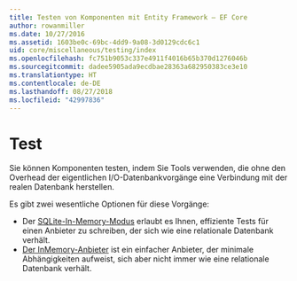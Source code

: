 ```yaml
---
title: Testen von Komponenten mit Entity Framework – EF Core
author: rowanmiller
ms.date: 10/27/2016
ms.assetid: 1603be0c-69bc-4dd9-9a08-3d0129cdc6c1
uid: core/miscellaneous/testing/index
ms.openlocfilehash: fc751b9053c337e4911f4016b65b370d1276046b
ms.sourcegitcommit: dadee5905ada9ecdbae28363a682950383ce3e10
ms.translationtype: HT
ms.contentlocale: de-DE
ms.lasthandoff: 08/27/2018
ms.locfileid: "42997836"
---
```

# <a name="testing"></a>Test

Sie können Komponenten testen, indem Sie Tools verwenden, die ohne den Overhead der eigentlichen I/O-Datenbankvorgänge eine Verbindung mit der realen Datenbank herstellen.

Es gibt zwei wesentliche Optionen für diese Vorgänge:
 * Der [SQLite-In-Memory-Modus](sqlite.md) erlaubt es Ihnen, effiziente Tests für einen Anbieter zu schreiben, der sich wie eine relationale Datenbank verhält.
 * [Der InMemory-Anbieter](in-memory.md) ist ein einfacher Anbieter, der minimale Abhängigkeiten aufweist, sich aber nicht immer wie eine relationale Datenbank verhält.
